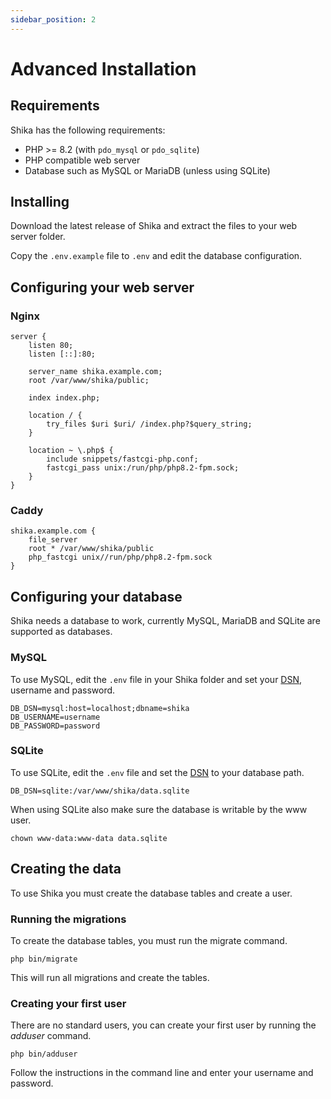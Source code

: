 ```yaml
---
sidebar_position: 2
---
```


# Advanced Installation

## Requirements

Shika has the following requirements:
* PHP >= 8.2 (with `pdo_mysql` or `pdo_sqlite`)
* PHP compatible web server
* Database such as MySQL or MariaDB (unless using SQLite)

## Installing

Download the latest release of Shika and extract the files to your web server folder.

Copy the `.env.example` file to `.env` and edit the database configuration.

## Configuring your web server

### Nginx

```
server {
    listen 80;
    listen [::]:80;

    server_name shika.example.com;
    root /var/www/shika/public;

    index index.php;

    location / {
        try_files $uri $uri/ /index.php?$query_string;
    }
 
    location ~ \.php$ {
        include snippets/fastcgi-php.conf;
        fastcgi_pass unix:/run/php/php8.2-fpm.sock;
    }
}
```

### Caddy

```
shika.example.com {
    file_server
    root * /var/www/shika/public
    php_fastcgi unix//run/php/php8.2-fpm.sock
}
```

## Configuring your database

Shika needs a database to work, currently MySQL, MariaDB and SQLite are supported as databases.

### MySQL

To use MySQL, edit the `.env` file in your Shika folder and set your [DSN](https://www.php.net/manual/en/ref.pdo-mysql.connection.php), username and password.

```
DB_DSN=mysql:host=localhost;dbname=shika
DB_USERNAME=username
DB_PASSWORD=password
```

### SQLite

To use SQLite, edit the `.env` file and set the [DSN](https://www.php.net/manual/en/ref.pdo-sqlite.connection.php) to your database path.

```
DB_DSN=sqlite:/var/www/shika/data.sqlite
```

When using SQLite also make sure the database is writable by the www user.

```
chown www-data:www-data data.sqlite
```

## Creating the data

To use Shika you must create the database tables and create a user.

### Running the migrations

To create the database tables, you must run the migrate command.

```
php bin/migrate
```

This will run all migrations and create the tables.

### Creating your first user

There are no standard users, you can create your first user by running the *adduser* command.

```
php bin/adduser
```

Follow the instructions in the command line and enter your username and password.